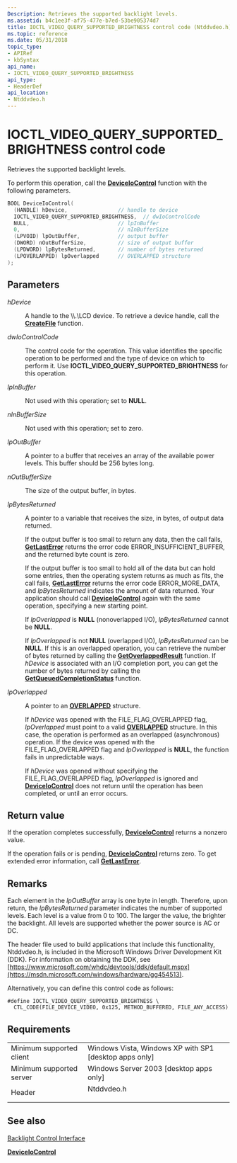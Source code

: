 ```yaml
---
Description: Retrieves the supported backlight levels.
ms.assetid: b4c1ee3f-af75-477e-b7ed-53be905374d7
title: IOCTL_VIDEO_QUERY_SUPPORTED_BRIGHTNESS control code (Ntddvdeo.h)
ms.topic: reference
ms.date: 05/31/2018
topic_type:
- APIRef
- kbSyntax
api_name:
- IOCTL_VIDEO_QUERY_SUPPORTED_BRIGHTNESS
api_type:
- HeaderDef
api_location:
- Ntddvdeo.h
---
```


# IOCTL\_VIDEO\_QUERY\_SUPPORTED\_BRIGHTNESS control code

Retrieves the supported backlight levels.

To perform this operation, call the [**DeviceIoControl**](/windows/desktop/api/ioapiset/nf-ioapiset-deviceiocontrol) function with the following parameters.


```C++
BOOL DeviceIoControl(
  (HANDLE) hDevice,                // handle to device
  IOCTL_VIDEO_QUERY_SUPPORTED_BRIGHTNESS,  // dwIoControlCode
  NULL,                            // lpInBuffer
  0,                               // nInBufferSize
  (LPVOID) lpOutBuffer,            // output buffer
  (DWORD) nOutBufferSize,          // size of output buffer
  (LPDWORD) lpBytesReturned,       // number of bytes returned
  (LPOVERLAPPED) lpOverlapped      // OVERLAPPED structure
);
```



## Parameters

<dl> <dt>

*hDevice* 
</dt> <dd>

A handle to the \\\\.\\LCD device. To retrieve a device handle, call the [**CreateFile**](/windows/desktop/api/fileapi/nf-fileapi-createfilea) function.

</dd> <dt>

*dwIoControlCode* 
</dt> <dd>

The control code for the operation. This value identifies the specific operation to be performed and the type of device on which to perform it. Use **IOCTL\_VIDEO\_QUERY\_SUPPORTED\_BRIGHTNESS** for this operation.

</dd> <dt>

*lpInBuffer* 
</dt> <dd>

Not used with this operation; set to **NULL**.

</dd> <dt>

*nInBufferSize* 
</dt> <dd>

Not used with this operation; set to zero.

</dd> <dt>

*lpOutBuffer* 
</dt> <dd>

A pointer to a buffer that receives an array of the available power levels. This buffer should be 256 bytes long.

</dd> <dt>

*nOutBufferSize* 
</dt> <dd>

The size of the output buffer, in bytes.

</dd> <dt>

*lpBytesReturned* 
</dt> <dd>

A pointer to a variable that receives the size, in bytes, of output data returned.

If the output buffer is too small to return any data, then the call fails, [**GetLastError**](/windows/desktop/api/errhandlingapi/nf-errhandlingapi-getlasterror) returns the error code ERROR\_INSUFFICIENT\_BUFFER, and the returned byte count is zero.

If the output buffer is too small to hold all of the data but can hold some entries, then the operating system returns as much as fits, the call fails, [**GetLastError**](/windows/desktop/api/errhandlingapi/nf-errhandlingapi-getlasterror) returns the error code ERROR\_MORE\_DATA, and *lpBytesReturned* indicates the amount of data returned. Your application should call [**DeviceIoControl**](/windows/desktop/api/ioapiset/nf-ioapiset-deviceiocontrol) again with the same operation, specifying a new starting point.

If *lpOverlapped* is **NULL** (nonoverlapped I/O), *lpBytesReturned* cannot be **NULL**.

If *lpOverlapped* is not **NULL** (overlapped I/O), *lpBytesReturned* can be **NULL**. If this is an overlapped operation, you can retrieve the number of bytes returned by calling the [**GetOverlappedResult**](/windows/desktop/api/ioapiset/nf-ioapiset-getoverlappedresult) function. If *hDevice* is associated with an I/O completion port, you can get the number of bytes returned by calling the [**GetQueuedCompletionStatus**](/windows/desktop/api/ioapiset/nf-ioapiset-getqueuedcompletionstatus) function.

</dd> <dt>

*lpOverlapped* 
</dt> <dd>

A pointer to an [**OVERLAPPED**](/windows/desktop/api/minwinbase/ns-minwinbase-overlapped) structure.

If *hDevice* was opened with the FILE\_FLAG\_OVERLAPPED flag, *lpOverlapped* must point to a valid [**OVERLAPPED**](/windows/desktop/api/minwinbase/ns-minwinbase-overlapped) structure. In this case, the operation is performed as an overlapped (asynchronous) operation. If the device was opened with the FILE\_FLAG\_OVERLAPPED flag and *lpOverlapped* is **NULL**, the function fails in unpredictable ways.

If *hDevice* was opened without specifying the FILE\_FLAG\_OVERLAPPED flag, *lpOverlapped* is ignored and [**DeviceIoControl**](/windows/desktop/api/ioapiset/nf-ioapiset-deviceiocontrol) does not return until the operation has been completed, or until an error occurs.

</dd> </dl>

## Return value

If the operation completes successfully, [**DeviceIoControl**](/windows/desktop/api/ioapiset/nf-ioapiset-deviceiocontrol) returns a nonzero value.

If the operation fails or is pending, [**DeviceIoControl**](/windows/desktop/api/ioapiset/nf-ioapiset-deviceiocontrol) returns zero. To get extended error information, call [**GetLastError**](/windows/desktop/api/errhandlingapi/nf-errhandlingapi-getlasterror).

## Remarks

Each element in the *lpOutBuffer* array is one byte in length. Therefore, upon return, the *lpBytesReturned* parameter indicates the number of supported levels. Each level is a value from 0 to 100. The larger the value, the brighter the backlight. All levels are supported whether the power source is AC or DC.

The header file used to build applications that include this functionality, Ntddvdeo.h, is included in the Microsoft Windows Driver Development Kit (DDK). For information on obtaining the DDK, see [https://www.microsoft.com/whdc/devtools/ddk/default.mspx](https://msdn.microsoft.com/windows/hardware/gg454513).

Alternatively, you can define this control code as follows:

``` syntax
#define IOCTL_VIDEO_QUERY_SUPPORTED_BRIGHTNESS \
  CTL_CODE(FILE_DEVICE_VIDEO, 0x125, METHOD_BUFFERED, FILE_ANY_ACCESS)
```

## Requirements



|                                     |                                                                                       |
|-------------------------------------|---------------------------------------------------------------------------------------|
| Minimum supported client<br/> | Windows Vista, Windows XP with SP1 \[desktop apps only\]<br/>                   |
| Minimum supported server<br/> | Windows Server 2003 \[desktop apps only\]<br/>                                  |
| Header<br/>                   | <dl> <dt>Ntddvdeo.h</dt> </dl> |



## See also

<dl> <dt>

[Backlight Control Interface](backlight-control-interface.md)
</dt> <dt>

[**DeviceIoControl**](/windows/desktop/api/ioapiset/nf-ioapiset-deviceiocontrol)
</dt> </dl>

 

